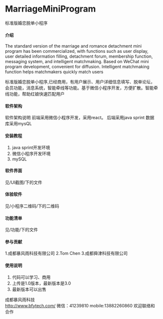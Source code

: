 # MarriageMiniProgram
 标准版婚恋脱单小程序

#### 介绍
The standard version of the marriage and romance detachment mini program has been commercialized, with functions such as user display, user detailed information filling, detachment forum, membership function, messaging system, and intelligent matchmaking. Based on WeChat mini program development, convenient for diffusion. Intelligent matchmaking function helps matchmakers quickly match users

标准版婚恋脱单小程序,已经商用，有用户展示、用户详细信息填写、脱单论坛，会员功能，消息系统，智能牵线等功能。基于微信小程序开发，方便扩散。智能牵线功能，帮助红娘快速匹配用户

#### 软件架构
软件架构说明
前端采用微信小程序开发，采用react。
后端采用java sprint 数据库采用mysQL


#### 安装教程

1.  java sprint开发环境
2.  微信小程序开发环境
3.  mySQL

#### 软件界面
  见/UI截图/下的文件

#### 体验软件
  见/小程序二维码/下的二维码


#### 功能清单
   见/功能/下的文件
#### 参与贡献

1.成都暴风雨科技有限公司
2.Tom Chen
3.成都舜津科技有限公司


#### 使用说明

1.  代码可以学习、商用
2.  上传是1.0版本，最新版本是3.0
3.  最新版本可以出售

成都暴风雨科技    
http://www.bfytech.com/
微信：41239810
mobile:13882260860
欢迎联络和合作

